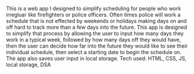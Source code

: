 This is a web app I designed to simplify scheduling for people who work irregluar like firefighters or police officers. 
Often times police will work a schedule that is not effected by weekends or holidays making days on and off hard to track more than a few days into the future.
This app is designed to simplify that process by allowing the user to input how many days they work in a typical week, followed by how many days off they would have, then the user can decide how far into the future they would like to see their individual schedule, then select a starting date to begin the schedule on.
The app also saves user input in local storage.
Tech used: HTML, CSS, JS, local storage, DSA
